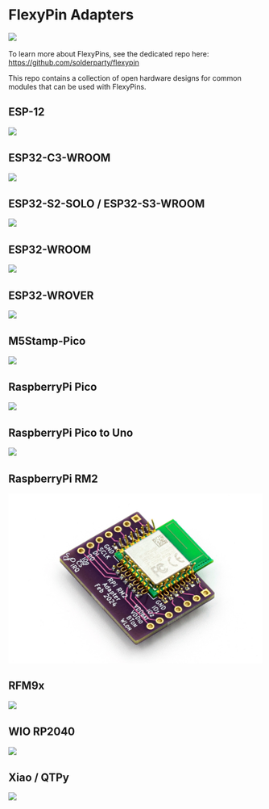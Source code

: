 # FlexyPin Adapters

![](./img/logo.png)

To learn more about FlexyPins, see the dedicated repo here: https://github.com/solderparty/flexypin

This repo contains a collection of open hardware designs for common modules that can be used with FlexyPins.

## ESP-12
![](./img/esp_12.jpg)

## ESP32-C3-WROOM
![](./img/esp32_c3.jpg)

## ESP32-S2-SOLO / ESP32-S3-WROOM
![](./img/esp32_s2_s3.jpg)

## ESP32-WROOM
![](./img/esp32_wroom.jpg)

## ESP32-WROVER
![](./img/esp32_wrover.jpg)

## M5Stamp-Pico
![](./img/m5stamp_pico.jpg)

## RaspberryPi Pico
![](./img/rpi_pico.jpg)

## RaspberryPi Pico to Uno
![](./img/rpi_pico_uno.jpg)

## RaspberryPi RM2
![](./img/rpi_rm2.jpg)

## RFM9x
![](./img/rfm.jpg)

## WIO RP2040
![](./img/wio_rp2040.jpg)

## Xiao / QTPy
![](./img/xiao_qtpy.jpg)
